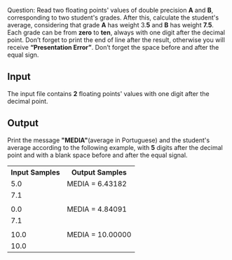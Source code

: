 Question:
Read two floating points' values of double precision **A** and **B**, corresponding to two student's grades. After this, calculate the student's average, considering that grade **A** has weight 3.**5** and **B** has weight **7.5**. Each grade can be from **zero** to **ten**, always with one digit after the decimal point. Don’t forget to print the end of line after the result, otherwise you will receive **“Presentation Error”**. Don’t forget the space before and after the equal sign.

## Input

The input file contains **2** floating points' values with one digit after the decimal point.

## Output

Print the message **"MEDIA"**(average in Portuguese) and the student's average according to the following example, with **5** digits after the decimal point and with a blank space before and after the equal signal.

<table>
            <tr>
                <th>Input Samples</th>
                <th>Output Samples</th>
            </tr>
            <tr></tr>
            <tr>
                <td>5.0</td>
                <td>MEDIA = 6.43182</td>
            </tr>
            <tr></tr>
            <tr>
                <td>7.1</td>
                <td></td>
            </tr>
            <tr></tr>
            <tr>
                <td></td>
                <td></td>
            </tr>
            <tr></tr>
            <tr>
                <td>0.0</td>
                <td>MEDIA = 4.84091</td>
            </tr>
            <tr></tr>
            <tr>
                <td>7.1</td>
                <td></td>
            </tr>
            <tr></tr>
            <tr>
                <td></td>
                <td></td>
            </tr>
            <tr></tr>
            <tr>
                <td>10.0</td>
                <td>MEDIA = 10.00000</td>
            </tr>
            <tr></tr>
            <tr>
                <td>10.0</td>
                <td></td>
            </tr>
        </table>

